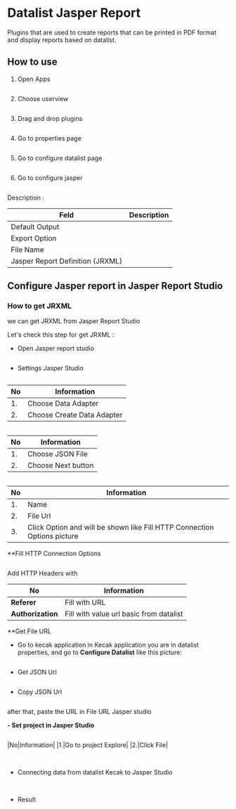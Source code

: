 # Datalist Jasper Report

Plugins that are used to create reports that can be printed in PDF format and display reports based on datalist.

## How to use

1. Open Apps

<img src="https://raw.githubusercontent.com/kinnara-digital-studio/kecak-workflow/master/docs/assets/datalistJasper_openApps.png" alt="" />


2. Choose userview

<img src="https://raw.githubusercontent.com/kinnara-digital-studio/kecak-workflow/master/docs/assets/datalistJasper_chooseUserview.png" alt="" />


3. Drag and drop plugins

<img src="https://raw.githubusercontent.com/kinnara-digital-studio/kecak-workflow/master/docs/assets/datalistJasper_dragDrop.png" alt="" />


4. Go to properties page

<img src="https://raw.githubusercontent.com/kinnara-digital-studio/kecak-workflow/master/docs/assets/datalistJasper_properties.png" alt="" />


5. Go to configure datalist page

<img src="https://raw.githubusercontent.com/kinnara-digital-studio/kecak-workflow/master/docs/assets/datalistJasper_.png" alt="" />


6. Go to configure jasper

<img src="https://raw.githubusercontent.com/kinnara-digital-studio/kecak-workflow/master/docs/assets/datalistJasper_configureDatalist.png" alt="" />

Description :

|Feld|Description|
|-|-|
|Default Output||
|Export Option||
|File Name ||
|Jasper Report Definition (JRXML) ||

## Configure Jasper report in Jasper Report Studio

### How to get JRXML

we can get JRXML from Jasper Report Studio

Let's check this step for get JRXML :

- Open Jasper report studio

<img src="https://raw.githubusercontent.com/kinnara-digital-studio/kecak-workflow/master/docs/assets/datalistJasper_openJasper.png" alt="" />


- Settings Jasper Studio

<img src="https://raw.githubusercontent.com/kinnara-digital-studio/kecak-workflow/master/docs/assets/datalistJasper_jasperSetting1.png" alt="" />

|No|Information|
|-|-|
|1.| Choose Data Adapter |
|2.| Choose Create Data Adapter |

<img src="https://raw.githubusercontent.com/kinnara-digital-studio/kecak-workflow/master/docs/assets/datalistJasper_jasperSetting2.png" alt="" />

|No|Information|
|-|-|
|1.| Choose JSON File |
|2.| Choose Next button |


<img src="https://raw.githubusercontent.com/kinnara-digital-studio/kecak-workflow/master/docs/assets/datalistJasper_jasperSetting3.png" alt="" />

|No|Information|
|-|-|
|1.| Name | Name of JSON file that will be created |
|2.| File Url | URL from plugins datalist in application (you can follow picture part in "**Get File URL**") |
|3.| Click Option and will be shown like Fill HTTP Connection Options picture |

**Fill HTTP Connection Options

<img src="https://raw.githubusercontent.com/kinnara-digital-studio/kecak-workflow/master/docs/assets/datalistJasper_jasperSetting4.png" alt="" />

Add HTTP Headers with

|No|Information|
|-|-|
|**Referer** | Fill with URL |
|**Authorization**| Fill with value url basic from datalist |

**Get File URL 

- Go to kecak application
in Kecak application you are in datalist properties, and go to **Configure Datalist** like this picture:

<img src="https://raw.githubusercontent.com/kinnara-digital-studio/kecak-workflow/master/docs/assets/datalistJasper_jasperSetting5.png" alt="" />

- Get JSON Url

<img src="https://raw.githubusercontent.com/kinnara-digital-studio/kecak-workflow/master/docs/assets/datalistJasper_jasperSetting6.png" alt="" />

- Copy JSON Url

<img src="https://raw.githubusercontent.com/kinnara-digital-studio/kecak-workflow/master/docs/assets/datalistJasper_jasperSetting7.png" alt="" />

after that, paste the URL in File URL Jasper studio

**- Set project in Jasper Studio**

<img src="https://raw.githubusercontent.com/kinnara-digital-studio/kecak-workflow/master/docs/assets/datalistJasper_jasperProject1.png" alt="" />

|No|Information|
|1.|Go to project Explore|
|2.|Click File|

<img src="https://raw.githubusercontent.com/kinnara-digital-studio/kecak-workflow/master/docs/assets/datalistJasper_jasperProject2.png" alt="" />

<img src="https://raw.githubusercontent.com/kinnara-digital-studio/kecak-workflow/master/docs/assets/datalistJasper_jasperProject3.png" alt="" />

<img src="https://raw.githubusercontent.com/kinnara-digital-studio/kecak-workflow/master/docs/assets/datalistJasper_jasperProject4.png" alt="" />

<img src="https://raw.githubusercontent.com/kinnara-digital-studio/kecak-workflow/master/docs/assets/datalistJasper_jasperProject5.png" alt="" />

<img src="https://raw.githubusercontent.com/kinnara-digital-studio/kecak-workflow/master/docs/assets/datalistJasper_jasperProject6.png" alt="" />

<img src="https://raw.githubusercontent.com/kinnara-digital-studio/kecak-workflow/master/docs/assets/datalistJasper_jasperProject7.png" alt="" />


- Connecting data from datalist Kecak to Jasper Studio

<img src="https://raw.githubusercontent.com/kinnara-digital-studio/kecak-workflow/master/docs/assets/datalistJasper_connectingData.png" alt="" />

<img src="https://raw.githubusercontent.com/kinnara-digital-studio/kecak-workflow/master/docs/assets/datalistJasper_connectingData2.png" alt="" />

<img src="https://raw.githubusercontent.com/kinnara-digital-studio/kecak-workflow/master/docs/assets/datalistJasper_connectingData3.png" alt="" />


- Result

<img src="https://raw.githubusercontent.com/kinnara-digital-studio/kecak-workflow/master/docs/assets/datalistJasper_result.png" alt="" />

